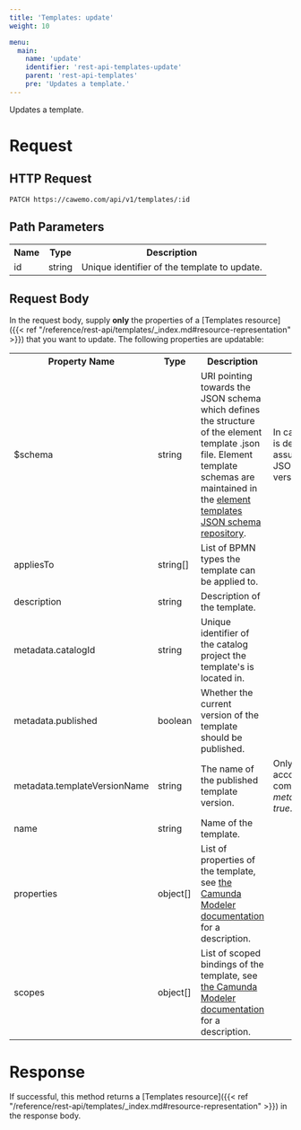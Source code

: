 ```yaml
---
title: 'Templates: update'
weight: 10

menu:
  main:
    name: 'update'
    identifier: 'rest-api-templates-update'
    parent: 'rest-api-templates'
    pre: 'Updates a template.'
---
```


Updates a template.

# Request

## HTTP Request

```
PATCH https://cawemo.com/api/v1/templates/:id
```

## Path Parameters

<table class="table table-striped">
 <tr>
   <th>Name</th>
   <th>Type</th>
   <th>Description</th>
 </tr>
  <tr>
    <td>id</td>
    <td>string</td>
    <td>Unique identifier of the template to update.</td>
  </tr>
</table>

## Request Body

In the request body, supply **only** the properties of a [Templates resource]({{< ref "/reference/rest-api/templates/_index.md#resource-representation" >}}) that you want to update.
The following properties are updatable:

<table class="table table-striped">
  <tr>
    <th>Property Name</th>
    <th>Type</th>
    <th>Description</th>
    <th>Notes</th>
  </tr>
  <tr>
    <td>$schema</td>
    <td>string</td>
    <td>URI pointing towards the JSON schema which defines the structure of the element template .json file. Element template schemas are maintained in the <a href="https://github.com/camunda/element-templates-json-schema">element templates JSON schema repository</a>.</td>
    <td>In case no <i>$schema</i> is defined, Cawemo assumes the latest JSON Schema version.</td>
  </tr>
  <tr>
    <td>appliesTo</td>
    <td>string[]</td>
    <td>List of BPMN types the template can be applied to.</td>
    <td></td>
  </tr>
  <tr>
    <td>description</td>
    <td>string</td>
    <td>Description of the template.</td>
    <td></td>
  </tr>
  <tr>
    <td>metadata.catalogId</td>
    <td>string</td>
    <td>Unique identifier of the catalog project the template's is located in.</td>
    <td></td>
  </tr>
  <tr>
    <td>metadata.published</td>
    <td>boolean</td>
    <td>Whether the current version of the template should be published.</td>
    <td></td>
  </tr>
  <tr>
    <td>metadata.templateVersionName</td>
    <td>string</td>
    <td>The name of the published template version.</td>
    <td>Only taken into account in combination with <i>metadata.published: true</i>.</td>
  </tr>
  <tr>
    <td>name</td>
    <td>string</td>
    <td>Name of the template.</td>
    <td></td>
  </tr>
  <tr>
    <td>properties</td>
    <td>object[]</td>
    <td>List of properties of the template, see <a href="https://github.com/camunda/camunda-modeler/tree/master/docs/element-templates#defining-template-properties">the Camunda Modeler documentation</a> for a description.</td>
    <td></td>
  </tr>
  <tr>
    <td>scopes</td>
    <td>object[]</td>
    <td>List of scoped bindings of the template, see <a href="https://github.com/camunda/camunda-modeler/tree/master/docs/element-templates#scoped-bindings">the Camunda Modeler documentation</a> for a description.</td>
    <td></td>
  </tr>
</table>

# Response

If successful, this method returns a [Templates resource]({{< ref "/reference/rest-api/templates/_index.md#resource-representation" >}}) in the response body.
